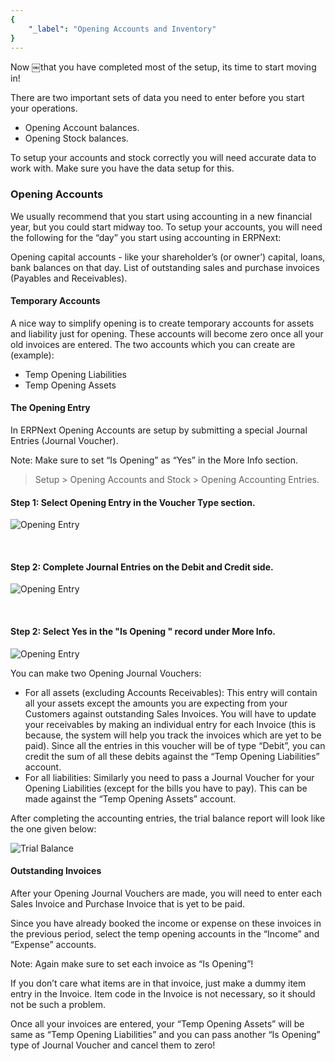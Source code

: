 ```yaml
---
{
	"_label": "Opening Accounts and Inventory"
}
---
```

Now ￼that you have completed most of the setup, its time to start moving in!

There are two important sets of data you need to enter before you start your operations.

- Opening Account balances.
- Opening Stock balances.

To setup your accounts and stock correctly you will need accurate data to work with. Make sure you have the data setup for this.

### Opening Accounts

We usually recommend that you start using accounting in a new financial year, but you could start midway too. To setup your accounts, you will need the following for the “day” you start using accounting in ERPNext:

Opening capital accounts - like your shareholder’s (or owner’) capital, loans, bank balances on that day.
List of outstanding sales and purchase invoices (Payables and Receivables).

#### Temporary Accounts

A nice way to simplify opening is to create temporary accounts for assets and liability just for opening. These accounts will become zero once all your old invoices are entered. The two accounts which you can create are (example):

- Temp Opening Liabilities
- Temp Opening Assets

#### The Opening Entry

In ERPNext Opening Accounts are setup by submitting a special Journal Entries (Journal Voucher).

Note: Make sure to set “Is Opening” as “Yes” in the More Info section.


> Setup > Opening Accounts and Stock > Opening Accounting Entries.



#### Step 1: Select Opening Entry in the Voucher Type section.

![Opening Entry](img/opening-entry.png)

<br>

#### Step 2: Complete Journal Entries on the Debit and Credit side. 


![Opening Entry](img/opening-entry-1.png)

<br>


#### Step 2: Select Yes in the "Is Opening " record under More Info.


![Opening Entry](img/opening-entry-2.png)



You can make two Opening Journal Vouchers:

- For all assets (excluding Accounts Receivables): This entry will contain all your assets except the amounts you are expecting from your Customers against outstanding Sales Invoices. You will have to update your receivables by making an individual entry for each Invoice (this is because, the system will help you track the invoices which are yet to be paid). Since all the entries in this voucher will be of type “Debit”, you can credit the sum of all these debits against the “Temp Opening Liabilities” account.
- For all liabilities: Similarly you need to pass a Journal Voucher for your Opening Liabilities (except for the bills you have to pay). This can be made against the “Temp Opening Assets” account.

After completing the accounting entries, the trial balance report will look like the one given below:


![Trial Balance](img/trial-balance-1.png)



#### Outstanding Invoices

After your Opening Journal Vouchers are made, you will need to enter each Sales Invoice and Purchase Invoice that is yet to be paid. 

Since you have already booked the income or expense on these invoices in the previous period, select the temp opening accounts in the “Income” and “Expense” accounts.

Note: Again make sure to set each invoice as “Is Opening”!

If you don’t care what items are in that invoice, just make a dummy item entry in the Invoice. Item code in the Invoice is not necessary, so it should not be such a problem.

Once all your invoices are entered, your “Temp Opening Assets” will be same as “Temp Opening Liabilities” and you can pass another “Is Opening” type of Journal Voucher and cancel them to zero!

